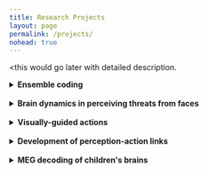 ```yaml
---
title: Research Projects
layout: page
permalink: /projects/
nohead: true
---
```


<Dynamic perception and motivated actions> <this would go later with detailed description.

<details>
<summary>
<b>Ensemble coding</b></summary>
Links:<br/>

![Fig1](../images/Visualworld.jpg)<br/>


</details><br/>


<details>
<summary>
  <b>Brain dynamics in perceiving threats from faces</b></summary>
    Links:
</details><br/>


<details>
<summary>
  <b>Visually-guided actions</b></summary>
    Links:
</details><br/>


<details>
<summary>
  <b>Development of perception-action links</b></summary>
    Links:
</details><br/>


<details>
<summary>
  <b>MEG decoding of children's brains</b></summary>
    Links: <br/>
  >  We are working on a brain decoding project that explores brain dynamics in perceiving spoken languages during the early period of life (from 6 months to 4 years). Based on our preliminary MEG decoding data, we expect to be able to characterize fine-scale time courses of Japanese speech sounds encoded across the superior temporal plane. We can also determine different brain connectivities emerging in children with vs. without previous exposure to the Japanese language. In addition to contributing to basic developmental neuroscience, our work may contribute to developing a useful tool for replaying spoken speech sounds encoded in the brain to assist children with hearing or specific language impairments.
</details>

